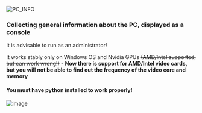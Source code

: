 ![PC_INFO](https://user-images.githubusercontent.com/104412752/236769436-4d6289e2-2b34-49a5-ac4f-ed10cb547eb3.png)

### Collecting general information about the PC, displayed as a console

It is advisable to run as an administrator!

It works stably only on Windows OS and Nvidia GPUs ~~(AMD/Intel supported, but can work wrong!)~~ - __Now there is support for AMD/Intel video cards, but you will not be able to find out the frequency of the video core and memory__

#### You must have python installed to work properly!

![image](https://user-images.githubusercontent.com/104412752/231861552-81fd926b-a926-4ccb-b3fb-8fc7a0eebf05.png)
